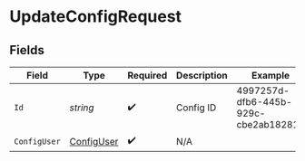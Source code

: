 # UpdateConfigRequest


## Fields

| Field                                               | Type                                                | Required                                            | Description                                         | Example                                             |
| --------------------------------------------------- | --------------------------------------------------- | --------------------------------------------------- | --------------------------------------------------- | --------------------------------------------------- |
| `Id`                                                | *string*                                            | :heavy_check_mark:                                  | Config ID                                           | 4997257d-dfb6-445b-929c-cbe2ab182818                |
| `ConfigUser`                                        | [ConfigUser](../../Models/Components/ConfigUser.md) | :heavy_check_mark:                                  | N/A                                                 |                                                     |